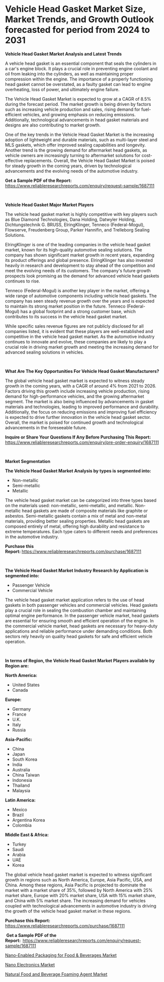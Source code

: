 <p><h1>Vehicle Head Gasket Market Size, Market Trends, and Growth Outlook forecasted for period from 2024 to 2031</h1></p><p><strong>Vehicle Head Gasket Market Analysis and Latest Trends</strong></p>
<p><p>A vehicle head gasket is an essential component that seals the cylinders in a car's engine block. It plays a crucial role in preventing engine coolant and oil from leaking into the cylinders, as well as maintaining proper compression within the engine. The importance of a properly functioning head gasket cannot be overstated, as a faulty gasket can lead to engine overheating, loss of power, and ultimately engine failure.</p><p>The Vehicle Head Gasket Market is expected to grow at a CAGR of 8.5% during the forecast period. The market growth is being driven by factors such as increasing vehicle production and sales, rising demand for fuel-efficient vehicles, and growing emphasis on reducing emissions. Additionally, technological advancements in head gasket materials and designs are also contributing to market growth.</p><p>One of the key trends in the Vehicle Head Gasket Market is the increasing adoption of lightweight and durable materials, such as multi-layer steel and MLS gaskets, which offer improved sealing capabilities and longevity. Another trend is the growing demand for aftermarket head gaskets, as vehicle owners are increasingly turning to aftermarket solutions for cost-effective replacements. Overall, the Vehicle Head Gasket Market is poised for steady growth in the coming years, driven by technological advancements and the evolving needs of the automotive industry.</p></p>
<p><strong>Get a Sample PDF of the Report:&nbsp;</strong> <a href="https://www.reliableresearchreports.com/enquiry/request-sample/1687111">https://www.reliableresearchreports.com/enquiry/request-sample/1687111</a></p>
<p>&nbsp;</p>
<p><strong>Vehicle Head Gasket Major Market Players</strong></p>
<p><p>The vehicle head gasket market is highly competitive with key players such as Blue Diamond Technologies, Dana Holding, Datwyler Holding, Dichtungstechnik G. BRUSS, ElringKlinger, Tenneco (Federal-Mogul), Flowserve, Freudenberg Group, Parker Hannifin, and Trelleborg Sealing Solutions.</p><p>ElringKlinger is one of the leading companies in the vehicle head gasket market, known for its high-quality automotive sealing solutions. The company has shown significant market growth in recent years, expanding its product offerings and global presence. ElringKlinger has also invested heavily in research and development to stay ahead of the competition and meet the evolving needs of its customers. The company's future growth prospects look promising as the demand for advanced vehicle head gaskets continues to rise.</p><p>Tenneco (Federal-Mogul) is another key player in the market, offering a wide range of automotive components including vehicle head gaskets. The company has seen steady revenue growth over the years and is expected to maintain its strong market position in the future. Tenneco (Federal-Mogul) has a global footprint and a strong customer base, which contributes to its success in the vehicle head gasket market.</p><p>While specific sales revenue figures are not publicly disclosed for all companies listed, it is evident that these players are well-established and competitive in the vehicle head gasket market. As the automotive industry continues to innovate and evolve, these companies are likely to play a crucial role in driving market growth and meeting the increasing demand for advanced sealing solutions in vehicles.</p></p>
<p>&nbsp;</p>
<p><strong>What Are The Key Opportunities For Vehicle Head Gasket Manufacturers?</strong></p>
<p><p>The global vehicle head gasket market is expected to witness steady growth in the coming years, with a CAGR of around 4% from 2021 to 2026. Factors driving this growth include increasing vehicle production, rising demand for high-performance vehicles, and the growing aftermarket segment. The market is also being influenced by advancements in gasket materials and technologies, leading to improved performance and durability. Additionally, the focus on reducing emissions and improving fuel efficiency is expected to drive further innovation in the vehicle head gasket sector. Overall, the market is poised for continued growth and technological advancements in the foreseeable future.</p></p>
<p><strong>Inquire or Share Your Questions If Any Before Purchasing This Report:</strong> <a href="https://www.reliableresearchreports.com/enquiry/pre-order-enquiry/1687111">https://www.reliableresearchreports.com/enquiry/pre-order-enquiry/1687111</a></p>
<p>&nbsp;</p>
<p><strong>Market Segmentation</strong></p>
<p><strong>The Vehicle Head Gasket Market Analysis by types is segmented into:</strong></p>
<p><ul><li>Non-metallic</li><li>Semi-metallic</li><li>Metallic</li></ul></p>
<p><p>The vehicle head gasket market can be categorized into three types based on the materials used: non-metallic, semi-metallic, and metallic. Non-metallic head gaskets are made of composite materials like graphite or asbestos. Semi-metallic gaskets contain a mix of metal and non-metal materials, providing better sealing properties. Metallic head gaskets are composed entirely of metal, offering high durability and resistance to extreme temperatures. Each type caters to different needs and preferences in the automotive industry.</p></p>
<p><strong>Purchase this Report:&nbsp;</strong><a href="https://www.reliableresearchreports.com/purchase/1687111">https://www.reliableresearchreports.com/purchase/1687111</a></p>
<p>&nbsp;</p>
<p><strong>The Vehicle Head Gasket Market Industry Research by Application is segmented into:</strong></p>
<p><ul><li>Passenger Vehicle</li><li>Commercial Vehicle</li></ul></p>
<p><p>The vehicle head gasket market application refers to the use of head gaskets in both passenger vehicles and commercial vehicles. Head gaskets play a crucial role in sealing the combustion chamber and maintaining optimal engine performance. In the passenger vehicle market, head gaskets are essential for ensuring smooth and efficient operation of the engine. In the commercial vehicle market, head gaskets are necessary for heavy-duty applications and reliable performance under demanding conditions. Both sectors rely heavily on quality head gaskets for safe and efficient vehicle operation.</p></p>
<p>&nbsp;</p>
<p><strong>In terms of Region, the Vehicle Head Gasket Market Players available by Region are:</strong></p>
<p>
    <p> <strong> North America: </strong>
        <ul>
            <li>United States</li>
            <li>Canada</li>
        </ul>
        </p> 
    <p> <strong> Europe: </strong>
        <ul>
            <li>Germany</li>
            <li>France</li>
            <li>U.K.</li>
            <li>Italy</li>
            <li>Russia</li>
        </ul>
        </p> 
    <p> <strong> Asia-Pacific: </strong>
        <ul>
            <li>China</li>
            <li>Japan</li>
            <li>South Korea</li>
            <li>India</li>
            <li>Australia</li>
            <li>China Taiwan</li>
            <li>Indonesia</li>
            <li>Thailand</li>
            <li>Malaysia</li>
        </ul>
        </p> 
    <p> <strong> Latin America: </strong>
        <ul>
            <li>Mexico</li>
            <li>Brazil</li>
            <li>Argentina Korea</li>
            <li>Colombia</li>
        </ul>
        </p> 
    <p> <strong> Middle East & Africa: </strong>
        <ul>
            <li>Turkey</li>
            <li>Saudi</li>
            <li>Arabia</li>
            <li>UAE</li>
            <li>Korea</li>
        </ul>
    </p>
    </p>
<p><p>The global vehicle head gasket market is expected to witness significant growth in regions such as North America, Europe, Asia Pacific, USA, and China. Among these regions, Asia Pacific is projected to dominate the market with a market share of 35%, followed by North America with 25% market share, Europe with 20% market share, USA with 15% market share, and China with 5% market share. The increasing demand for vehicles coupled with technological advancements in automotive industry is driving the growth of the vehicle head gasket market in these regions.</p></p>
<p><strong>Purchase this Report: </strong><a href="https://www.reliableresearchreports.com/purchase/1687111">https://www.reliableresearchreports.com/purchase/1687111</a></p>
<p>&nbsp;<strong>Get a Sample PDF of the Report:&nbsp;&nbsp;</strong><a href="https://www.reliableresearchreports.com/enquiry/request-sample/1687111">https://www.reliableresearchreports.com/enquiry/request-sample/1687111</a></p>
<p><strong></strong></p>
<p><p><a href="https://view.publitas.com/reportprime-1/nano-enabled-packaging-for-food-beverages-market-share-market-new-trends-analysis-report-by-type-by-application-by-end-use-by-region-and-segment-forecasts-2023-2030/">Nano-Enabled Packaging for Food & Beverages Market</a></p><p><a href="https://view.publitas.com/reportprime-1/nano-electronics-market-size-growth-outlook-from-2023-to-2030-projecting-at-markets-trends-analysis-by-application-regional-outlook-and-revenue/">Nano Electronics Market</a></p><p><a href="https://view.publitas.com/reportprime-1/decoding-the-natural-food-and-beverage-foaming-agent-market-a-deep-dive-into-the-latest-market-trends-market-segmentation-and-competitive-analysis/">Natural Food and Beverage Foaming Agent Market</a></p></p>